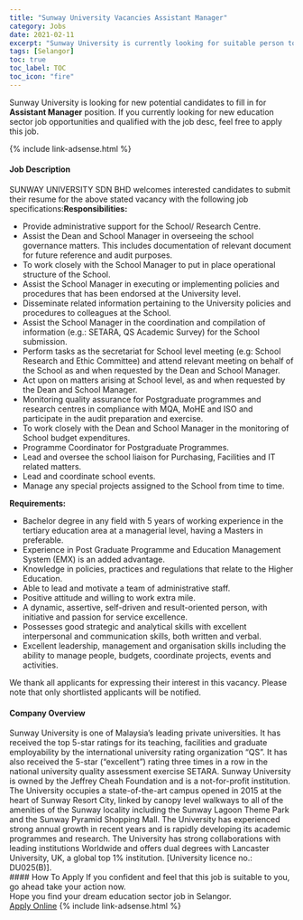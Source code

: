 ```yaml
---
title: "Sunway University Vacancies Assistant Manager" 
category: Jobs 
date: 2021-02-11 
excerpt: "Sunway University is currently looking for suitable person to fill in the Assistant Manager which positioned at Selangor" 
tags: [Selangor] 
toc: true 
toc_label: TOC 
toc_icon: "fire" 
--- 
```


<p>Sunway University is looking for new potential candidates to fill in for <b>Assistant Manager</b> position. If you currently looking for new education sector job opportunities and qualified with the job desc, feel free to apply this job.
</p>{% include link-adsense.html %} 
 <div><div><h4>Job Description</h4></div><div><div><span><div><div>SUNWAY UNIVERSITY SDN BHD welcomes interested candidates to submit their resume for the above stated vacancy with the following job specifications:<strong>Responsibilities:</strong><ul><li>Provide administrative support for the School/ Research Centre.</li><li>Assist the Dean and School Manager in overseeing the school governance matters. This includes documentation of relevant document for future reference and audit purposes.</li><li>To work closely with the School Manager to put in place operational structure of the School.</li><li>Assist the School Manager in executing or implementing policies and procedures that has been endorsed at the University level.</li><li>Disseminate related information pertaining to the University policies and procedures to colleagues at the School.</li><li>Assist the School Manager in the coordination and compilation of information (e.g.: SETARA, QS Academic Survey) for the School submission.</li><li>Perform tasks as the secretariat for School level meeting (e.g: School Research and Ethic Committee) and attend relevant meeting on behalf of the School as and when requested by the Dean and School Manager.</li><li>Act upon on matters arising at School level, as and when requested by the Dean and School Manager.</li><li>Monitoring quality assurance for Postgraduate programmes and research centres in compliance with MQA, MoHE and ISO and participate in the audit preparation and exercise.</li><li>To work closely with the Dean and School Manager in the monitoring of School budget expenditures.</li><li>Programme Coordinator for Postgraduate Programmes.</li><li>Lead and oversee the school liaison for Purchasing, Facilities and IT related matters.</li><li>Lead and coordinate school events.</li><li>Manage any special projects assigned to the School from time to time.</li></ul><strong>Requirements:</strong><ul><li>Bachelor degree in any field with 5 years of working experience in the tertiary education area at a managerial level, having a Masters in preferable.</li><li>Experience in Post Graduate Programme and Education Management System (EMX) is an added advantage.</li><li>Knowledge in policies, practices and regulations that relate to the Higher Education.</li><li>Able to lead and motivate a team of administrative staff.</li><li>Positive attitude and willing to work extra mile.</li><li>A dynamic, assertive, self-driven and result-oriented person, with initiative and passion for service excellence.</li><li>Possesses good strategic and analytical skills with excellent interpersonal and communication skills, both written and verbal.</li><li>Excellent leadership, management and organisation skills including the ability to manage people, budgets, coordinate projects, events and activities.</li></ul>We thank all applicants for expressing their interest in this vacancy. Please note that only shortlisted applicants will be notified.</div></div></span></div></div></div> 
<div><div><h4>Company Overview</h4></div><div><div><span><div><div>
<div>
<div>
			Sunway University is one of Malaysia&#8217;s leading private universities. It has received the top 5-star ratings for its teaching, facilities and graduate employability by the international university rating organization &#8220;QS&#8221;. It has also received the 5-star (&#8220;excellent&#8221;) rating three times in a row in the national university quality assessment exercise SETARA. Sunway University is owned by the Jeffrey Cheah Foundation and is a not-for-profit institution. The University occupies a state-of-the-art campus opened in 2015 at the heart of Sunway Resort City, linked by canopy level walkways to all of the amenities of the Sunway locality including the Sunway Lagoon Theme Park and the Sunway Pyramid Shopping Mall. The University has experienced strong annual growth in recent years and is rapidly developing its academic programmes and research. The University has strong collaborations with leading institutions Worldwide and offers dual degrees with Lancaster University, UK, a global top 1% institution. [University licence no.: DU025(B)].</div>
</div>
</div></div></span></div></div></div> 
#### How To Apply 
If you confident and feel that this job is suitable to you, go ahead take your action now. <br/> 
Hope you find your dream education sector job in Selangor. <br/> 
<a href="https://www.jobstreet.com.my/en/job/assistant-manager-4480270?jobId=jobstreet-my-job-4480270" class="btn btn--info" target="_blank" rel="nofollow noopenner">Apply Online</a> 
{% include link-adsense.html %} 